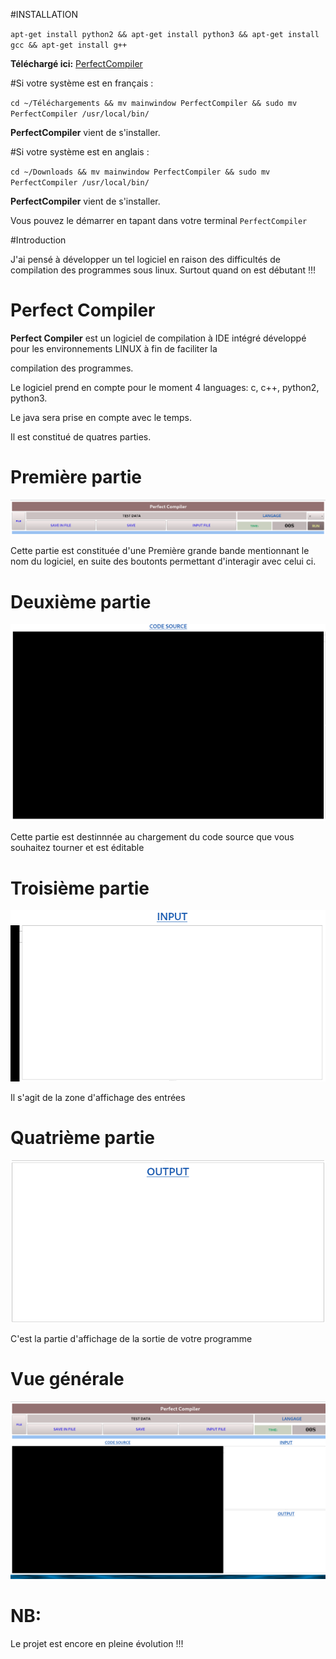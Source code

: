 #INSTALLATION

`apt-get install python2 && apt-get install python3 && apt-get install gcc && apt-get install g++`


**Téléchargé ici:** [PerfectCompiler](https://github.com/parfaittolefo/QT-Project/raw/main/PerfectCompiler/build-mainwindow-Desktop_Qt_5_12_12_GCC_64bit-Debug/mainwindow)

#Si votre système est en français :

`cd ~/Téléchargements && mv mainwindow PerfectCompiler && sudo mv PerfectCompiler /usr/local/bin/`

**PerfectCompiler** vient de s'installer.

#Si votre système est en anglais :

`cd ~/Downloads && mv mainwindow PerfectCompiler && sudo mv PerfectCompiler /usr/local/bin/`

**PerfectCompiler** vient de s'installer.

Vous pouvez le démarrer en tapant dans votre terminal `PerfectCompiler`



#Introduction

J'ai pensé à développer un tel logiciel en raison des difficultés de compilation des programmes sous linux. Surtout quand on est débutant !!!

# Perfect Compiler 

**Perfect Compiler** est un logiciel de compilation à IDE intégré développé pour les environnements LINUX à fin de faciliter la

compilation des programmes.

Le logiciel prend en compte pour le moment 4 languages: c, c++, python2, python3.

Le java sera prise en compte avec le temps.

Il est constitué de quatres parties.

# Première partie

<img src='img/01.png'>

Cette partie est constituée d'une Première grande bande mentionnant le nom du logiciel, en suite des boutonts permettant d'interagir avec celui ci.

# Deuxième partie

<img src='img/2.png'>

Cette partie est destinnnée au chargement du code source que vous souhaitez tourner et est éditable


# Troisième partie

<img src='img/3.png'>

Il s'agit de la zone d'affichage des entrées

# Quatrième partie


<img src='img/4.png'>


C'est la partie d'affichage de la sortie de votre programme 

# Vue générale


<img src='img/05.png'>


# NB:

Le projet est encore en pleine évolution !!!
